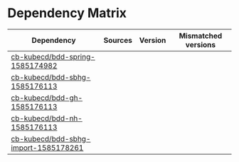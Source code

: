 # Dependency Matrix

Dependency | Sources | Version | Mismatched versions
---------- | ------- | ------- | -------------------
[cb-kubecd/bdd-spring-1585174982](https://github.com/cb-kubecd/bdd-spring-1585174982.git) |  | []() | 
[cb-kubecd/bdd-sbhg-1585176113](https://github.com/cb-kubecd/bdd-sbhg-1585176113.git) |  | []() | 
[cb-kubecd/bdd-gh-1585176113](https://github.com/cb-kubecd/bdd-gh-1585176113.git) |  | []() | 
[cb-kubecd/bdd-nh-1585176113](https://github.com/cb-kubecd/bdd-nh-1585176113.git) |  | []() | 
[cb-kubecd/bdd-sbhg-import-1585178261](https://github.com/cb-kubecd/bdd-sbhg-import-1585178261.git) |  | []() | 
